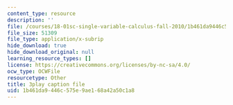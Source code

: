 ```yaml
---
content_type: resource
description: ''
file: /courses/18-01sc-single-variable-calculus-fall-2010/1b461da9446c575e9ae168a42a50c1a8_PNTnmH6jsRI.vtt
file_size: 51309
file_type: application/x-subrip
hide_download: true
hide_download_original: null
learning_resource_types: []
license: https://creativecommons.org/licenses/by-nc-sa/4.0/
ocw_type: OCWFile
resourcetype: Other
title: 3play caption file
uid: 1b461da9-446c-575e-9ae1-68a42a50c1a8
---
```

